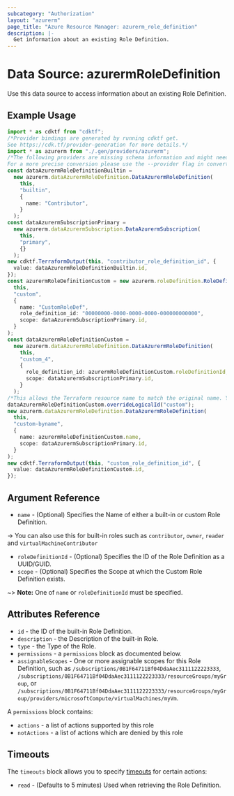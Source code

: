 ```yaml
---
subcategory: "Authorization"
layout: "azurerm"
page_title: "Azure Resource Manager: azurerm_role_definition"
description: |-
  Get information about an existing Role Definition.
---
```


# Data Source: azurermRoleDefinition

Use this data source to access information about an existing Role Definition.

## Example Usage

```typescript
import * as cdktf from "cdktf";
/*Provider bindings are generated by running cdktf get.
See https://cdk.tf/provider-generation for more details.*/
import * as azurerm from "./.gen/providers/azurerm";
/*The following providers are missing schema information and might need manual adjustments to synthesize correctly: azurerm.
For a more precise conversion please use the --provider flag in convert.*/
const dataAzurermRoleDefinitionBuiltin =
  new azurerm.dataAzurermRoleDefinition.DataAzurermRoleDefinition(
    this,
    "builtin",
    {
      name: "Contributor",
    }
  );
const dataAzurermSubscriptionPrimary =
  new azurerm.dataAzurermSubscription.DataAzurermSubscription(
    this,
    "primary",
    {}
  );
new cdktf.TerraformOutput(this, "contributor_role_definition_id", {
  value: dataAzurermRoleDefinitionBuiltin.id,
});
const azurermRoleDefinitionCustom = new azurerm.roleDefinition.RoleDefinition(
  this,
  "custom",
  {
    name: "CustomRoleDef",
    role_definition_id: "00000000-0000-0000-0000-000000000000",
    scope: dataAzurermSubscriptionPrimary.id,
  }
);
const dataAzurermRoleDefinitionCustom =
  new azurerm.dataAzurermRoleDefinition.DataAzurermRoleDefinition(
    this,
    "custom_4",
    {
      role_definition_id: azurermRoleDefinitionCustom.roleDefinitionId,
      scope: dataAzurermSubscriptionPrimary.id,
    }
  );
/*This allows the Terraform resource name to match the original name. You can remove the call if you don't need them to match.*/
dataAzurermRoleDefinitionCustom.overrideLogicalId("custom");
new azurerm.dataAzurermRoleDefinition.DataAzurermRoleDefinition(
  this,
  "custom-byname",
  {
    name: azurermRoleDefinitionCustom.name,
    scope: dataAzurermSubscriptionPrimary.id,
  }
);
new cdktf.TerraformOutput(this, "custom_role_definition_id", {
  value: dataAzurermRoleDefinitionCustom.id,
});

```

## Argument Reference

* `name` - (Optional) Specifies the Name of either a built-in or custom Role Definition.

\-> You can also use this for built-in roles such as `contributor`, `owner`, `reader` and `virtualMachineContributor`

* `roleDefinitionId` - (Optional) Specifies the ID of the Role Definition as a UUID/GUID.
* `scope` - (Optional) Specifies the Scope at which the Custom Role Definition exists.

\~> **Note:** One of `name` or `roleDefinitionId` must be specified.

## Attributes Reference

* `id` - the ID of the built-in Role Definition.
* `description` - the Description of the built-in Role.
* `type` - the Type of the Role.
* `permissions` - a `permissions` block as documented below.
* `assignableScopes` - One or more assignable scopes for this Role Definition, such as `/subscriptions/0B1F64711Bf04DdaAec3111122223333`, `/subscriptions/0B1F64711Bf04DdaAec3111122223333/resourceGroups/myGroup`, or `/subscriptions/0B1F64711Bf04DdaAec3111122223333/resourceGroups/myGroup/providers/microsoftCompute/virtualMachines/myVm`.

A `permissions` block contains:

* `actions` - a list of actions supported by this role
* `notActions` - a list of actions which are denied by this role

## Timeouts

The `timeouts` block allows you to specify [timeouts](https://www.terraform.io/language/resources/syntax#operation-timeouts) for certain actions:

* `read` - (Defaults to 5 minutes) Used when retrieving the Role Definition.
